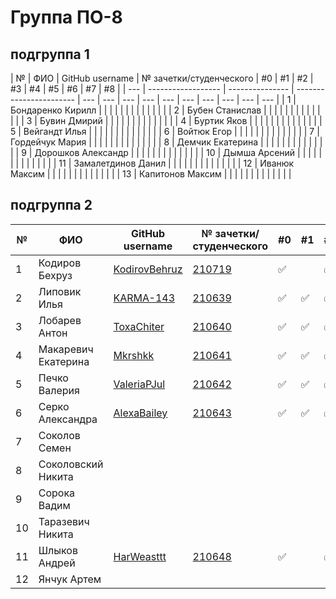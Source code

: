 # Группа ПО-8

## подгруппа 1

| №   | ФИО                | GitHub username | № зачетки/студенческого | #0  | #1  | #2  | #3  | #4  | #5  | #6  | #7  | #8  |
| --- | ------------------ | --------------- | ----------------------- | --- | --- | --- | --- | --- | --- | --- | --- | --- | --- |
| 1   | Бондаренко Кирилл  |                 |                         |     |     |     |     |     |     |     |     |     |     |
| 2   | Бубен Станислав    |                 |                         |     |     |     |     |     |     |     |     |     |     |
| 3   | Бувин Дмирий       |                 |                         |     |     |     |     |     |     |     |     |     |     |
| 4   | Буртик Яков        |                 |                         |     |     |     |     |     |     |     |     |     |     |
| 5   | Вейгандт Илья      |                 |                         |     |     |     |     |     |     |     |     |     |     |
| 6   | Войтюк Егор        |                 |                         |     |     |     |     |     |     |     |     |     |     |
| 7   | Гордейчук Мария    |                 |                         |     |     |     |     |     |     |     |     |     |     |
| 8   | Демчик Екатерина   |                 |                         |     |     |     |     |     |     |     |     |     |     |
| 9   | Дорошков Александр |                 |                         |     |     |     |     |     |     |     |     |     |     |
| 10  | Дымша Арсений      |                 |                         |     |     |     |     |     |     |     |     |     |     |
| 11  | Замалетдинов Данил |                 |                         |     |     |     |     |     |     |     |     |     |     |
| 12  | Иванюк Максим      |                 |                         |     |     |     |     |     |     |     |     |     |     |
| 13  | Капитонов Максим   |                 |                         |     |     |     |     |     |     |     |     |     |     |


## подгруппа 2

|№|ФИО| GitHub username| № зачетки/студенческого|#0|#1|#2|#3|#4|#5|#6|#7|#8|
|---|---|---|---|---|---|---|---|---|---|---|---|---|
| 1 | Кодиров Бехруз| [KodirovBehruz](https://github.com/KodirovBehruz)| [210719](./trunk/PO210719/) | :white_check_mark: || :white_check_mark: | :white_check_mark: | :white_check_mark: | :white_check_mark: ||||
|2 |Липовик Илья|[KARMA-143](https://github.com/KARMA-143)|[210639](./trunk/PO210639/)|:white_check_mark:|:white_check_mark:|:white_check_mark:|:white_check_mark:|:white_check_mark:|:white_check_mark:|||||
|3 |Лобарев Антон|[ToxaChiter](https://github.com/ToxaChiter "GitHub link")| [210640](./trunk/PO210640/) |:white_check_mark:|:white_check_mark:|:white_check_mark:|:white_check_mark:|:white_check_mark:|:white_check_mark:|||||
|4 |Макаревич Екатерина|[Mkrshkk](https://github.com/Mkrshkk)| [210641](./trunk/PO210641/) |:white_check_mark:|:white_check_mark:|:white_check_mark:|:white_check_mark:|:white_check_mark:|:white_check_mark:|:white_check_mark:||||
|5 |Печко Валерия|[ValeriaPJul](https://github.com/ValeriaPJul)| [210642](./trunk/PO210642/) |:white_check_mark:|:white_check_mark:|:white_check_mark:|:white_check_mark:||:white_check_mark:|:white_check_mark:||||
|6 |Серко Александра|[AlexaBailey](https://github.com/AlexaBailey)|[210643](./trunk/PO210643/)|:white_check_mark:|:white_check_mark:|:white_check_mark:|:white_check_mark:|:white_check_mark:||||||
|7 |Соколов Семен|||||||||||||
|8 |Соколовский Никита|||||||||||||
|9|Сорока Вадим|||||||||||||
|10|Таразевич Никита|||||||||||||
|11|Шлыков Андрей|[HarWeasttt](https://github.com/HarWeasttt)|[210648](./trunk/PO210648/)|:white_check_mark:||:white_check_mark:|||||||||
|12|Янчук Артем|||||||||||||
